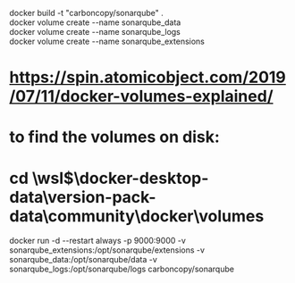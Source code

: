 docker build -t "carboncopy/sonarqube" .  
docker volume create --name sonarqube_data  
docker volume create --name sonarqube_logs  
docker volume create --name sonarqube_extensions

# https://spin.atomicobject.com/2019/07/11/docker-volumes-explained/
# to find the volumes on disk:
# cd \\wsl$\docker-desktop-data\version-pack-data\community\docker\volumes
docker run -d --restart always -p 9000:9000 -v sonarqube_extensions:/opt/sonarqube/extensions -v sonarqube_data:/opt/sonarqube/data -v sonarqube_logs:/opt/sonarqube/logs carboncopy/sonarqube